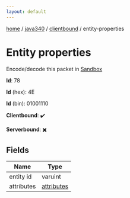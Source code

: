```yaml
---
layout: default
---
```


[home](/)  /  [java340](/protocol/java340)  /  [clientbound](/protocol/java340/clientbound)  /  entity-properties

# Entity properties

Encode/decode this packet in [Sandbox](../../../sandbox/java340#Clientbound.EntityProperties)

**Id**: 78

**Id** (hex): 4E

**Id** (bin): 01001110

**Clientbound**: ✔️

**Serverbound**: ✖️

## Fields

Name | Type
---|---
entity id | varuint
attributes | [attributes](/protocol/java340/arrays)
